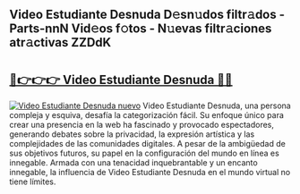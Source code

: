 ## Video Estudiante Desnuda D𝚎sn𝚞dos filtr𝚊dos - Parts-nnN Vid𝚎os f𝚘tos - N𝚞evas filtr𝚊ciones atr𝚊ctivas ZZDdK

# <h2><a href="http://mbbvw0u.tromn.icu/?c=Video+Estudiante+Desnuda">🔗👉👉👉 Video Estudiante Desnuda 🔗🔗</a></h2>

[![Video Estudiante Desnuda nuevo](https://i.imgur.com/pEAQMta.gif)](http://mbbvw0u.tromn.icu/?c=Video+Estudiante+Desnuda)
Video Estudiante Desnuda, una persona compleja y esquiva, desafía la categorización fácil. Su enfoque único para crear una presencia en la web ha fascinado y provocado espectadores, generando debates sobre la privacidad, la expresión artística y las complejidades de las comunidades digitales. A pesar de la ambigüedad de sus objetivos futuros, su papel en la configuración del mundo en línea es innegable. Armada con una tenacidad inquebrantable y un encanto innegable, la influencia de Video Estudiante Desnuda en el mundo virtual no tiene límites.
